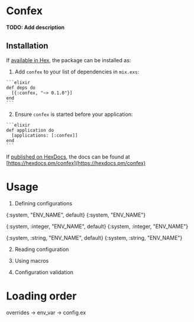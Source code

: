 # Confex

**TODO: Add description**

## Installation

If [available in Hex](https://hex.pm/docs/publish), the package can be installed as:

  1. Add `confex` to your list of dependencies in `mix.exs`:

    ```elixir
    def deps do
      [{:confex, "~> 0.1.0"}]
    end
    ```

  2. Ensure `confex` is started before your application:

    ```elixir
    def application do
      [applications: [:confex]]
    end
    ```

If [published on HexDocs](https://hex.pm/docs/tasks#hex_docs), the docs can
be found at [https://hexdocs.pm/confex](https://hexdocs.pm/confex)

# Usage

1. Defining configurations

{:system, "ENV_NAME", default}
{:system, "ENV_NAME"}

{:system, :integer, "ENV_NAME", default}
{:system, :integer, "ENV_NAME"}

{:system, :string, "ENV_NAME", default}
{:system, :string, "ENV_NAME"}


2. Reading configuration

3. Using macros

4. Configuration validation

# Loading order

overrides -> env_var -> config.ex
